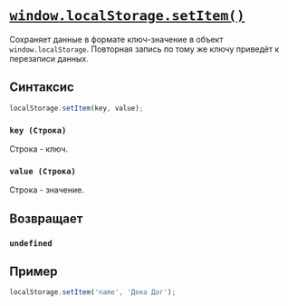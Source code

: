 # [`window.localStorage.setItem()`](../index.md)

Сохраняет данные в формате ключ-значение в объект `window.localStorage`. Повторная запись по тому же ключу приведёт к перезаписи данных.

## Синтаксис

```js
localStorage.setItem(key, value);
```

### `key (Строка)`

Строка - ключ.

### `value (Строка)`

Строка - значение.

## Возвращает

### `undefined`

## Пример

```js
localStorage.setItem('name', 'Дока Дог');
```
